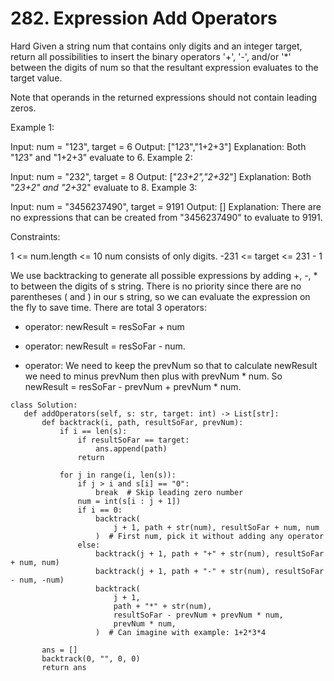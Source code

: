 # 282. Expression Add Operators
Hard
Given a string num that contains only digits and an integer target, return all possibilities to insert the binary operators '+', '-', and/or '*' between the digits of num so that the resultant expression evaluates to the target value.

Note that operands in the returned expressions should not contain leading zeros.

 

Example 1:

Input: num = "123", target = 6
Output: ["1*2*3","1+2+3"]
Explanation: Both "1*2*3" and "1+2+3" evaluate to 6.
Example 2:

Input: num = "232", target = 8
Output: ["2*3+2","2+3*2"]
Explanation: Both "2*3+2" and "2+3*2" evaluate to 8.
Example 3:

Input: num = "3456237490", target = 9191
Output: []
Explanation: There are no expressions that can be created from "3456237490" to evaluate to 9191.
 

Constraints:

1 <= num.length <= 10
num consists of only digits.
-231 <= target <= 231 - 1

We use backtracking to generate all possible expressions by adding +, -, * to between the digits of s string.
There is no priority since there are no parentheses ( and ) in our s string, so we can evaluate the expression on the fly to save time.
There are total 3 operators:
+ operator: newResult = resSoFar + num
- operator: newResult = resSoFar - num.
* operator: We need to keep the prevNum so that to calculate newResult we need to minus prevNum then plus with prevNum * num. So newResult = resSoFar - prevNum + prevNum * num.

 ```python3
class Solution:
    def addOperators(self, s: str, target: int) -> List[str]:
        def backtrack(i, path, resultSoFar, prevNum):
            if i == len(s):
                if resultSoFar == target:
                    ans.append(path)
                return

            for j in range(i, len(s)):
                if j > i and s[i] == "0":
                    break  # Skip leading zero number
                num = int(s[i : j + 1])
                if i == 0:
                    backtrack(
                        j + 1, path + str(num), resultSoFar + num, num
                    )  # First num, pick it without adding any operator
                else:
                    backtrack(j + 1, path + "+" + str(num), resultSoFar + num, num)
                    backtrack(j + 1, path + "-" + str(num), resultSoFar - num, -num)
                    backtrack(
                        j + 1,
                        path + "*" + str(num),
                        resultSoFar - prevNum + prevNum * num,
                        prevNum * num,
                    )  # Can imagine with example: 1+2*3*4

        ans = []
        backtrack(0, "", 0, 0)
        return ans

```
